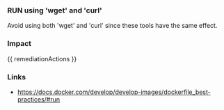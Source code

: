 
### RUN using 'wget' and 'curl'
Avoid using both 'wget' and 'curl' since these tools have the same effect.

### Impact
<!-- Add Impact here -->

<!-- DO NOT CHANGE -->
{{ remediationActions }}

### Links
- https://docs.docker.com/develop/develop-images/dockerfile_best-practices/#run

